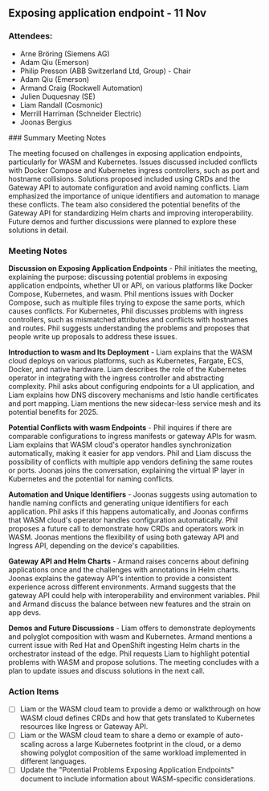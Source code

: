 ## Exposing application endpoint - 11 Nov

### Attendees:
* Arne Bröring (Siemens AG)
* Adam Qiu (Emerson)
* Philip Presson (ABB Switzerland Ltd, Group) - Chair
* Adam Qiu (Emerson)
* Armand Craig (Rockwell Automation)
* Julien Duquesnay (SE)
* Liam Randall (Cosmonic)
* Merrill Harriman (Schneider Electric)
* Joonas Bergius

### Summary Meeting Notes

The meeting focused on challenges in exposing application endpoints, particularly for WASM and Kubernetes. Issues discussed included conflicts with Docker Compose and Kubernetes ingress controllers, such as port and hostname collisions. Solutions proposed included using CRDs and the Gateway API to automate configuration and avoid naming conflicts. Liam emphasized the importance of unique identifiers and automation to manage these conflicts. The team also considered the potential benefits of the Gateway API for standardizing Helm charts and improving interoperability. Future demos and further discussions were planned to explore these solutions in detail.

### Meeting Notes

**Discussion on Exposing Application Endpoints** -
Phil initiates the meeting, explaining the purpose: discussing potential problems in exposing application endpoints, whether UI or API, on various platforms like Docker Compose, Kubernetes, and wasm.
Phil mentions issues with Docker Compose, such as multiple files trying to expose the same ports, which causes conflicts.
For Kubernetes, Phil discusses problems with ingress controllers, such as mismatched attributes and conflicts with hostnames and routes.
Phil suggests understanding the problems and proposes that people write up proposals to address these issues.

**Introduction to wasm and Its Deployment** -
Liam explains that the WASM cloud deploys on various platforms, such as Kubernetes, Fargate, ECS, Docker, and native hardware.
Liam describes the role of the Kubernetes operator in integrating with the ingress controller and abstracting complexity.
Phil asks about configuring endpoints for a UI application, and Liam explains how DNS discovery mechanisms and Istio handle certificates and port mapping.
Liam mentions the new sidecar-less service mesh and its potential benefits for 2025.

**Potential Conflicts with wasm Endpoints** -
Phil inquires if there are comparable configurations to ingress manifests or gateway APIs for wasm.
Liam explains that WASM cloud's operator handles synchronization automatically, making it easier for app vendors.
Phil and Liam discuss the possibility of conflicts with multiple app vendors defining the same routes or ports.
Joonas joins the conversation, explaining the virtual IP layer in Kubernetes and the potential for naming conflicts.

**Automation and Unique Identifiers** -
Joonas suggests using automation to handle naming conflicts and generating unique identifiers for each application.
Phil asks if this happens automatically, and Joonas confirms that WASM cloud's operator handles configuration automatically.
Phil proposes a future call to demonstrate how CRDs and operators work in WASM.
Joonas mentions the flexibility of using both gateway API and Ingress API, depending on the device's capabilities.

**Gateway API and Helm Charts** -
Armand raises concerns about defining applications once and the challenges with annotations in Helm charts.
Joonas explains the gateway API's intention to provide a consistent experience across different environments.
Armand suggests that the gateway API could help with interoperability and environment variables.
Phil and Armand discuss the balance between new features and the strain on app devs.

**Demos and Future Discussions** -
Liam offers to demonstrate deployments and polyglot composition with wasm and Kubernetes.
Armand mentions a current issue with Red Hat and OpenShift ingesting Helm charts in the orchestrator instead of the edge.
Phil requests Liam to highlight potential problems with WASM and propose solutions.
The meeting concludes with a plan to update issues and discuss solutions in the next call.

### Action Items
- [ ] Liam or the WASM cloud team to provide a demo or walkthrough on how WASM cloud defines CRDs and how that gets translated to Kubernetes resources like Ingress or Gateway API.
- [ ] Liam or the WASM cloud team to share a demo or example of auto-scaling across a large Kubernetes footprint in the cloud, or a demo showing polyglot composition of the same workload implemented in different languages.
- [ ] Update the "Potential Problems Exposing Application Endpoints" document to include information about WASM-specific considerations.

